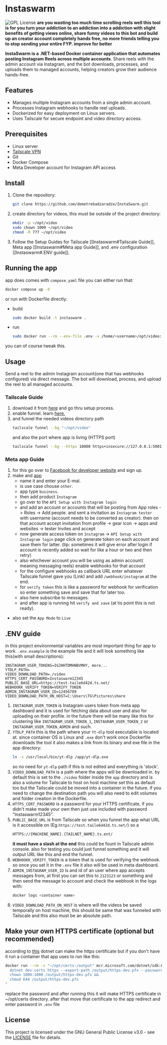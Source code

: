 # Instaswarm
![GPL License](https://img.shields.io/badge/License-GPLv3-blue.svg)
**are you wasting too much time scrolling reels well this tool is for you turn your addiction to an addiction into a addiction with slight benefits of getting views online, share funny videos to this bot and build up an creator account completely hands free, no more friends telling you to stop sending your entire FYP. improve for better**

**InstaSwarm is a .NET-based Docker container application that automates posting Instagram Reels across multiple accounts**. Share reels with the admin account via Instagram, and the bot downloads, processes, and uploads them to managed accounts, helping creators grow their audience hands-free.

## Features
- Manages multiple Instagram accounts from a single admin account.
- Processes Instagram webhooks to handle reel uploads.
- Dockerized for easy deployment on Linux servers.
- Uses Tailscale for secure endpoint and video directory access.

## Prerequisites
- Linux server
- [Tailscale VPN](https://tailscale.com/)
- Git
- Docker Compose
- Meta Developer account for Instagram API access

## Install
1. Clone the repository: 
	```bash
	git clone https://github.com/demetrebadzaradze/InstaSwarm.git
	``` 
2. create directory for videos, this must be outside of the project directory:
	```bash
	mkdir -p ~/opt/video
	sudo chown 1000 ~/opt/video
	chmod -R 777 ~/opt/video
	```
3. Follow the Setup Guides for Tailscale [[Instaswarm#Tailscale Guide]], Meta app [[Instaswarm#Meta app Guide]], and .env configuration [[Instaswarm#.ENV guide]].

## Running the app
app does comes with `compose.yaml` file you can either run that:
```bash
docker compose up -d
```
 or run with Dockerfile directly:
 - build
	```bash
	sudo docker build -t instaswarm .
	```
 - run
	```bash
	sudo docker run --rm --env-file .env -v /home/<username>/opt/video:/app/video -p 5000:8080 -p 5001:8081 --name Instaswarm instaswarm
	```
you can of course tweak this.

## Usage
	 
Send a reel to the admin Instagram account(one that has webhooks configured) via direct message. The bot will download, process, and upload the reel to all managed accounts.

### Tailscale Guide
1. download it from [here](https://tailscale.com/download/linux) and go thru setup process.
2. enable funnel. learn [here.](https://tailscale.com/kb/1223/funnel) 
3. and funnel the needed videos directory path
	```bash
	tailscale funnel --bg "~/opt/video"
	```
	and also the port where app is living (HTTPS port)
	```bash
	tailscale funnel --bg --https 10000 https+insecure://127.0.0.1:5001
	```
	
### Meta app Guide
1. for this go over to [Facebook for developer website](https://developers.facebook.com/) and sign up.
2. make and [app](https://developers.facebook.com/apps/)
	- name it and enter your E-mal.
	- is use case chouse `other`.
	- app type `business`.
	- then add product `Instagram`
	- go over to the `API Setup with Instagram login`
	- and add an account or accounts that will be posting from App roles -> Roles -> Add people. and sent a invitation as `Instagram tester` with username (account needs to be converted as creator). then on that account accept invitation from profile -> gear icon -> apps and websites -> tester Invites and accept
	- now generate access token on `Instagram` -> `API Setup with Instagram login` page click on generate token on each account and save them for latter. (tip: sometimes it will give error after login if account is recently added so wait for like a hour or two and then retry)
	- also whichever account you will be using as admin account( meaning messaging reels) enable webhooks for that account 
	- for the configure webhooks as callback URL enter whatever Tailscale funnel gave you (Link) and add `/webhook/instagram` at the end.
	- for `verify token` this is like a password for webhook for verification so enter something save and save that for later too.
	- also here subscribe to messages.
	- and after app is running hit `verify and save` (at tis point this is not ready).
- also set the `App Mode` to `Live`

## .ENV guide
in this project environmental variables are most important thing for app to work. `.env.example` is the example file and it will look something like this(with small descriptions):
```env
INSTAGRAM_USER_TOKENS=IGJHHTDMHNBVMHY, more...	 
YTDLP_PATH=
VIDEO_DOWNLOAD_PATH=./video
HTTPS_CERT_PASSWORD=Instaswarm12345
PUBLIC_BASE_URL=https://test.taile6d42d.ts.net/
WEBHOOKK_VERIFY_TOKEN=VERIFY_TOKEN
ADMIN_INSTAGRAM_USER_ID=12456789
VIDEO_DOWNLOAD_PATH_ON_HOST=C:\Users\TG\Pictures\share
```
1. `INSTAGRAM_USER_TOKEN` is Instagram users token from meta app dashboard and it is used for fetching data about user and also for uploading on their profile. in the future there will be many like this for clustering like `INSTAGRAM_USER_TOKEN_1`, `INSTAGRAM_USER_TOKEN_2` or `INSTAGRAM_USER_TOKEN_ADMIN` and such.
2. `YTDLP_PATH` this is the path where your `Yt-dlp` tool executable is located at. since container OS is Linux and `.exe` don't work once Dockerfile downloads the tool it also makes a link from its binary and exe file in the app directory: 
	```bash
	ln -s /usr/local/bin/yt-dlp /app/yt-dlp.exe
	```
	so no need for `yt-dlp` path if this is not edited and everything is 'stock'.
3. `VIDEO_DOWNLOAD_PATH` is a path where the apps will be downloaded in. by default this is set to the `./video` folder inside the `app` directory and is also  a volume for Tailscale to host on host machine set this as default too but the Tailscale could be moved into a container in the future. if you need to change the destination path you will also need to edit volumes and folder creation in the Dockerfile.
4. `HTTPS_CERT_PASSWORD` is a password for your HTTPS certificate, if you didn't make made your own then just use included with password "Instaswarm12345".
5. `PUBLIC_BASE_URL` is from Tailscale so when you funnel the app what URL is it accessible on (Eg.`https://test.taile6d42d.ts.net/`) so a 
	```bash
	HTTPS://{MACHINE_NAME}.{TAILNET_NAME}.ts.ent/
	``` 
	**it must have a slash at the end**
	this could be fount in Tailscale admin console. also for testing you could just funnel something and it will output URL like this and end the funnel. 
6. `WEBHOOKK_VERIFY_TOKEN` is a token that is used for verifying the webhook. so once you set it in the `.env` file it also will be used in meta dashboard.
7. `ADMIN_INSTAGRAM_USER_ID` is and id of an user where app accepts messages from, at first you can set this to `2123123` or something and then send the message to account and check the webhook in the logs with:
	```bash
	docker logs <container name>
	```
8. `VIDEO_DOWNLOAD_PATH_ON_HOST` is where will the videos be saved temporally on host machine, this should be same that was funneled with Tailscale and this also must be an absolute path. 

## Make your own HTTPS certificate (optional but recommended)
according to [this](https://learn.microsoft.com/en-us/dotnet/core/tools/dotnet-dev-certs)  dotnet can make the https certificate but if you don't have it run a container that app uses to run like this:
```bash
docker run --rm -v "~/opt/certs:/output" mcr.microsoft.com/dotnet/sdk:8.0 bash -c "
  dotnet dev-certs https --export-path /output/https-dev.pfx --password '<your strong password>' &&
  chown 1000:1000 /output/https-dev.pfx &&
  chmod 644 /output/https-dev.pfx
"
```
replace the password and after running this it will make HTTPS certificate in ~/opt/certs directory.
after that move that certificate to the app redirect and enter password in `.env` file 


## License
This project is licensed under the GNU General Public License v3.0 - see the [LICENSE](https://github.com/demetrebadzaradze/InstaSwarm/blob/master/LICENSE) file for details.

